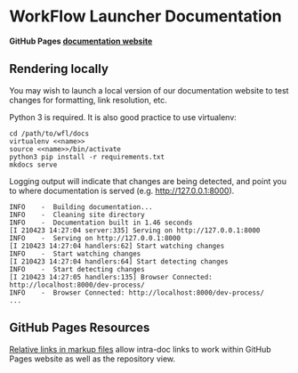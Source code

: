# WorkFlow Launcher Documentation

**GitHub Pages [documentation website](https://broadinstitute.github.io/wfl)**

## Rendering locally

You may wish to launch a local version of our documentation website
to test changes for formatting, link resolution, etc.

Python 3 is required. It is also good practice to use virtualenv:
```
cd /path/to/wfl/docs
virtualenv <<name>>
source <<name>>/bin/activate
python3 pip install -r requirements.txt
mkdocs serve
```

Logging output will indicate that changes are being detected,
and point you to where documentation is served (e.g. http://127.0.0.1:8000).
```
INFO    -  Building documentation... 
INFO    -  Cleaning site directory 
INFO    -  Documentation built in 1.46 seconds
[I 210423 14:27:04 server:335] Serving on http://127.0.0.1:8000
INFO    -  Serving on http://127.0.0.1:8000
[I 210423 14:27:04 handlers:62] Start watching changes
INFO    -  Start watching changes
[I 210423 14:27:04 handlers:64] Start detecting changes
INFO    -  Start detecting changes
[I 210423 14:27:05 handlers:135] Browser Connected: http://localhost:8000/dev-process/
INFO    -  Browser Connected: http://localhost:8000/dev-process/
...
```

## GitHub Pages Resources
[Relative links in markup files](https://github.blog/2013-01-31-relative-links-in-markup-files/)
allow intra-doc links to work within GitHub Pages website as well as the
repository view.